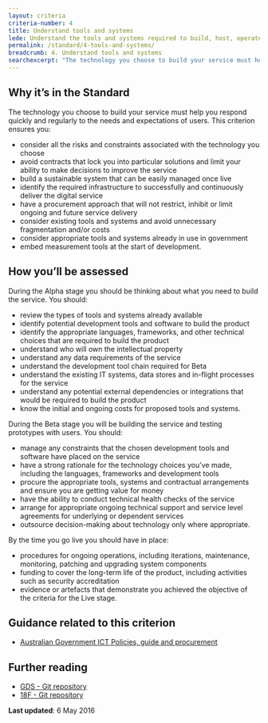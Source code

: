 ```yaml
---
layout: criteria
criteria-number: 4
title: Understand tools and systems
lede: Understand the tools and systems required to build, host, operate and measure the service and how to adopt, adapt or procure them.
permalink: /standard/4-tools-and-systems/
breadcrumb: 4. Understand tools and systems
searchexcerpt: "The technology you choose to build your service must help you respond quickly and regularly to the needs and expectations of users."
---
```

## Why it’s in the Standard
The technology you choose to build your service must help you respond quickly and regularly to the needs and expectations of users. This criterion ensures you:

* consider all the risks and constraints associated with the technology you choose
* avoid contracts that lock you into particular solutions and limit your ability to make decisions to improve the service
* build a sustainable system that can be easily managed once live
* identify the required infrastructure to successfully and continuously deliver the digital service
* have a procurement approach that will not restrict, inhibit or limit ongoing and future service delivery
* consider existing tools and systems and avoid unnecessary fragmentation and/or costs
* consider appropriate tools and systems already in use in government
* embed measurement tools at the start of development.   

## How you’ll be assessed
During the Alpha stage you should be thinking about what you need to build the service. You should:

* review the types of tools and systems already available
* identify potential development tools and software to build the product
* identify the appropriate languages, frameworks, and other technical choices that are required to build the product
* understand who will own the intellectual property
* understand any data requirements of the service
* understand the development tool chain required for Beta
* understand the existing IT systems, data stores and in-flight processes for the service
* understand any potential external dependencies or integrations that would be required to build the product
* know the initial and ongoing costs for proposed tools and systems. 

During the Beta stage you will be building the service and testing prototypes with users. You should:

* manage any constraints that the chosen development tools and software have placed on the service
* have a strong rationale for the technology choices you’ve made, including the languages, frameworks and development tools
* procure the appropriate tools, systems and contractual arrangements and ensure you are getting value for money
* have the ability to conduct technical health checks of the service
* arrange for appropriate ongoing technical support and service level agreements for underlying or dependent services
* outsource decision-making about technology only where appropriate.

By the time you go live you should have in place:

* procedures for ongoing operations, including iterations, maintenance, monitoring, patching and upgrading system components
* funding to cover the long-term life of the product, including activities such as security accreditation
* evidence or artefacts that demonstrate you achieved the objective of the criteria for the Live stage.

## Guidance related to this criterion
* [Australian Government ICT Policies, guide and procurement](http://www.finance.gov.au/policy-guides-procurement/whole-of-government-ict-policies/)

## Further reading  
* [GDS - Git repository](https://github.com/alphagov)
* [18F - Git repository](https://github.com/18F/18f.gsa.gov)

**Last updated**: 6 May 2016
